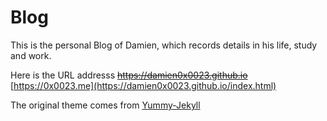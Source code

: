 # Blog

This is the personal Blog of Damien, which records details in his life, study and work.

Here is the URL addresss ~~https://damien0x0023.github.io~~ [https://0x0023.me](https://damien0x0023.github.io/index.html)

The original theme comes from [Yummy-Jekyll](https://github.com/DONGChuan/Yummy-Jekyll)
